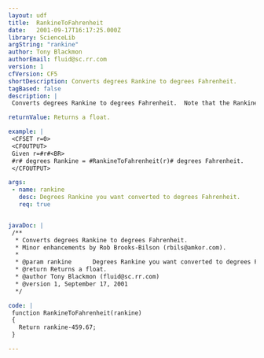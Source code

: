 ```yaml
---
layout: udf
title:  RankineToFahrenheit
date:   2001-09-17T16:17:25.000Z
library: ScienceLib
argString: "rankine"
author: Tony Blackmon
authorEmail: fluid@sc.rr.com
version: 1
cfVersion: CF5
shortDescription: Converts degrees Rankine to degrees Fahrenheit.
tagBased: false
description: |
 Converts degrees Rankine to degrees Fahrenheit.  Note that the Rankine temperature scale has an absolute zero (negative Rankine temperatures do not exist).  If a temperature below 0 Rankine (absolute 0) is passed, the funciton will return an invalid result.

returnValue: Returns a float.

example: |
 <CFSET r=0>
 <CFOUTPUT>
 Given r=#r#<BR>
 #r# degrees Rankine = #RankineToFahrenheit(r)# degrees Fahrenheit.
 </CFOUTPUT>

args:
 - name: rankine
   desc: Degrees Rankine you want converted to degrees Fahrenheit.
   req: true


javaDoc: |
 /**
  * Converts degrees Rankine to degrees Fahrenheit.
  * Minor enhancements by Rob Brooks-Bilson (rbils@amkor.com).
  * 
  * @param rankine      Degrees Rankine you want converted to degrees Fahrenheit. 
  * @return Returns a float. 
  * @author Tony Blackmon (fluid@sc.rr.com) 
  * @version 1, September 17, 2001 
  */

code: |
 function RankineToFahrenheit(rankine)
 {
   Return rankine-459.67;
 }

---
```


